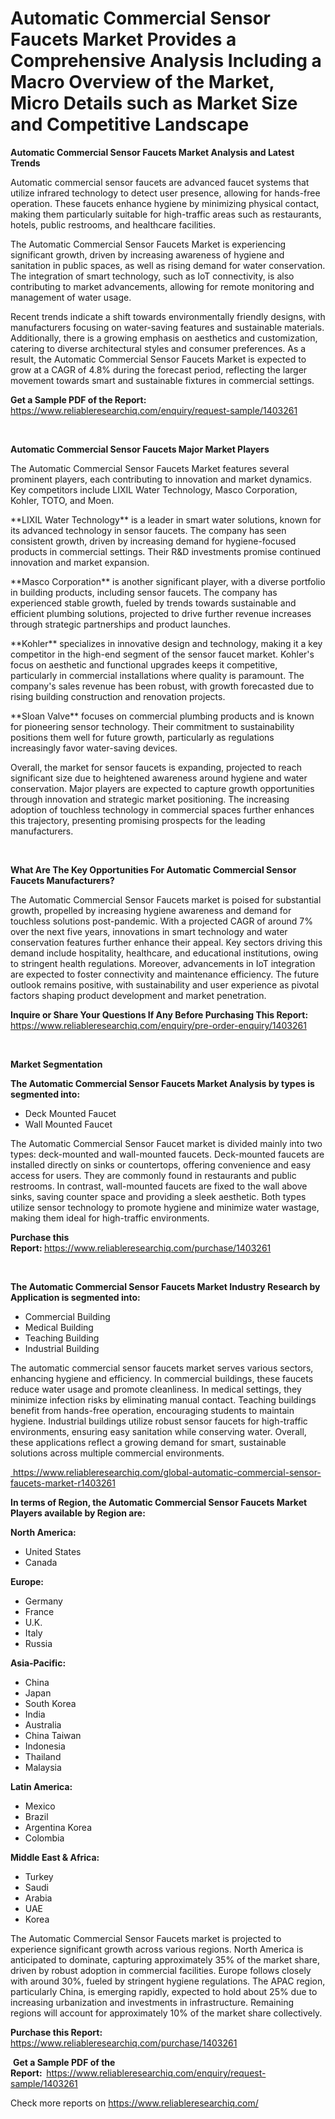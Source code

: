 <p><h1>Automatic Commercial Sensor Faucets Market Provides a Comprehensive Analysis Including a Macro Overview of the Market, Micro Details such as Market Size and Competitive Landscape</h1></p><p><strong>Automatic Commercial Sensor Faucets Market Analysis and Latest Trends</strong></p>
<p><p>Automatic commercial sensor faucets are advanced faucet systems that utilize infrared technology to detect user presence, allowing for hands-free operation. These faucets enhance hygiene by minimizing physical contact, making them particularly suitable for high-traffic areas such as restaurants, hotels, public restrooms, and healthcare facilities. </p><p>The Automatic Commercial Sensor Faucets Market is experiencing significant growth, driven by increasing awareness of hygiene and sanitation in public spaces, as well as rising demand for water conservation. The integration of smart technology, such as IoT connectivity, is also contributing to market advancements, allowing for remote monitoring and management of water usage.</p><p>Recent trends indicate a shift towards environmentally friendly designs, with manufacturers focusing on water-saving features and sustainable materials. Additionally, there is a growing emphasis on aesthetics and customization, catering to diverse architectural styles and consumer preferences. As a result, the Automatic Commercial Sensor Faucets Market is expected to grow at a CAGR of 4.8% during the forecast period, reflecting the larger movement towards smart and sustainable fixtures in commercial settings.</p></p>
<p><strong>Get a Sample PDF of the Report:&nbsp;</strong> <a href="https://www.reliableresearchiq.com/enquiry/request-sample/1403261?utm_campaign=3136&utm_medium=2&utm_source=Github&utm_content=ia&utm_term=28032025&utm_id=automatic-commercial-sensor-faucets">https://www.reliableresearchiq.com/enquiry/request-sample/1403261</a></p>
<p>&nbsp;</p>
<p><strong>Automatic Commercial Sensor Faucets Major Market Players</strong></p>
<p><p>The Automatic Commercial Sensor Faucets Market features several prominent players, each contributing to innovation and market dynamics. Key competitors include LIXIL Water Technology, Masco Corporation, Kohler, TOTO, and Moen. </p><p>**LIXIL Water Technology** is a leader in smart water solutions, known for its advanced technology in sensor faucets. The company has seen consistent growth, driven by increasing demand for hygiene-focused products in commercial settings. Their R&D investments promise continued innovation and market expansion.</p><p>**Masco Corporation** is another significant player, with a diverse portfolio in building products, including sensor faucets. The company has experienced stable growth, fueled by trends towards sustainable and efficient plumbing solutions, projected to drive further revenue increases through strategic partnerships and product launches.</p><p>**Kohler** specializes in innovative design and technology, making it a key competitor in the high-end segment of the sensor faucet market. Kohler's focus on aesthetic and functional upgrades keeps it competitive, particularly in commercial installations where quality is paramount. The company's sales revenue has been robust, with growth forecasted due to rising building construction and renovation projects.</p><p>**Sloan Valve** focuses on commercial plumbing products and is known for pioneering sensor technology. Their commitment to sustainability positions them well for future growth, particularly as regulations increasingly favor water-saving devices. </p><p>Overall, the market for sensor faucets is expanding, projected to reach significant size due to heightened awareness around hygiene and water conservation. Major players are expected to capture growth opportunities through innovation and strategic market positioning. The increasing adoption of touchless technology in commercial spaces further enhances this trajectory, presenting promising prospects for the leading manufacturers.</p></p>
<p>&nbsp;</p>
<p><strong>What Are The Key Opportunities For Automatic Commercial Sensor Faucets Manufacturers?</strong></p>
<p><p>The Automatic Commercial Sensor Faucets market is poised for substantial growth, propelled by increasing hygiene awareness and demand for touchless solutions post-pandemic. With a projected CAGR of around 7% over the next five years, innovations in smart technology and water conservation features further enhance their appeal. Key sectors driving this demand include hospitality, healthcare, and educational institutions, owing to stringent health regulations. Moreover, advancements in IoT integration are expected to foster connectivity and maintenance efficiency. The future outlook remains positive, with sustainability and user experience as pivotal factors shaping product development and market penetration.</p></p>
<p><strong>Inquire or Share Your Questions If Any Before Purchasing This Report:</strong> <a href="https://www.reliableresearchiq.com/enquiry/pre-order-enquiry/1403261?utm_campaign=3136&utm_medium=2&utm_source=Github&utm_content=ia&utm_term=28032025&utm_id=automatic-commercial-sensor-faucets">https://www.reliableresearchiq.com/enquiry/pre-order-enquiry/1403261</a></p>
<p>&nbsp;</p>
<p><strong>Market Segmentation</strong></p>
<p><strong>The Automatic Commercial Sensor Faucets Market Analysis by types is segmented into:</strong></p>
<p><ul><li>Deck Mounted Faucet</li><li>Wall Mounted Faucet</li></ul></p>
<p><p>The Automatic Commercial Sensor Faucet market is divided mainly into two types: deck-mounted and wall-mounted faucets. Deck-mounted faucets are installed directly on sinks or countertops, offering convenience and easy access for users. They are commonly found in restaurants and public restrooms. In contrast, wall-mounted faucets are fixed to the wall above sinks, saving counter space and providing a sleek aesthetic. Both types utilize sensor technology to promote hygiene and minimize water wastage, making them ideal for high-traffic environments.</p></p>
<p><strong>Purchase this Report:&nbsp;</strong><a href="https://www.reliableresearchiq.com/purchase/1403261?utm_campaign=3136&utm_medium=2&utm_source=Github&utm_content=ia&utm_term=28032025&utm_id=automatic-commercial-sensor-faucets">https://www.reliableresearchiq.com/purchase/1403261</a></p>
<p>&nbsp;</p>
<p><strong>The Automatic Commercial Sensor Faucets Market Industry Research by Application is segmented into:</strong></p>
<p><ul><li>Commercial Building</li><li>Medical Building</li><li>Teaching Building</li><li>Industrial Building</li></ul></p>
<p><p>The automatic commercial sensor faucets market serves various sectors, enhancing hygiene and efficiency. In commercial buildings, these faucets reduce water usage and promote cleanliness. In medical settings, they minimize infection risks by eliminating manual contact. Teaching buildings benefit from hands-free operation, encouraging students to maintain hygiene. Industrial buildings utilize robust sensor faucets for high-traffic environments, ensuring easy sanitation while conserving water. Overall, these applications reflect a growing demand for smart, sustainable solutions across multiple commercial environments.</p></p>
<p><a href="https://www.reliableresearchiq.com/global-automatic-commercial-sensor-faucets-market-r1403261?utm_campaign=3136&utm_medium=2&utm_source=Github&utm_content=ia&utm_term=28032025&utm_id=automatic-commercial-sensor-faucets">&nbsp;https://www.reliableresearchiq.com/global-automatic-commercial-sensor-faucets-market-r1403261</a></p>
<p><strong>In terms of Region, the Automatic Commercial Sensor Faucets Market Players available by Region are:</strong></p>
<p>
    <p> <strong> North America: </strong>
        <ul>
            <li>United States</li>
            <li>Canada</li>
        </ul>
        </p> 
    <p> <strong> Europe: </strong>
        <ul>
            <li>Germany</li>
            <li>France</li>
            <li>U.K.</li>
            <li>Italy</li>
            <li>Russia</li>
        </ul>
        </p> 
    <p> <strong> Asia-Pacific: </strong>
        <ul>
            <li>China</li>
            <li>Japan</li>
            <li>South Korea</li>
            <li>India</li>
            <li>Australia</li>
            <li>China Taiwan</li>
            <li>Indonesia</li>
            <li>Thailand</li>
            <li>Malaysia</li>
        </ul>
        </p> 
    <p> <strong> Latin America: </strong>
        <ul>
            <li>Mexico</li>
            <li>Brazil</li>
            <li>Argentina Korea</li>
            <li>Colombia</li>
        </ul>
        </p> 
    <p> <strong> Middle East & Africa: </strong>
        <ul>
            <li>Turkey</li>
            <li>Saudi</li>
            <li>Arabia</li>
            <li>UAE</li>
            <li>Korea</li>
        </ul>
    </p>
    </p>
<p><p>The Automatic Commercial Sensor Faucets market is projected to experience significant growth across various regions. North America is anticipated to dominate, capturing approximately 35% of the market share, driven by robust adoption in commercial facilities. Europe follows closely with around 30%, fueled by stringent hygiene regulations. The APAC region, particularly China, is emerging rapidly, expected to hold about 25% due to increasing urbanization and investments in infrastructure. Remaining regions will account for approximately 10% of the market share collectively.</p></p>
<p><strong>Purchase this Report: </strong><a href="https://www.reliableresearchiq.com/purchase/1403261?utm_campaign=3136&utm_medium=2&utm_source=Github&utm_content=ia&utm_term=28032025&utm_id=automatic-commercial-sensor-faucets">https://www.reliableresearchiq.com/purchase/1403261</a></p>
<p>&nbsp;<strong>Get a Sample PDF of the Report:&nbsp;&nbsp;</strong><a href="https://www.reliableresearchiq.com/enquiry/request-sample/1403261?utm_campaign=3136&utm_medium=2&utm_source=Github&utm_content=ia&utm_term=28032025&utm_id=automatic-commercial-sensor-faucets">https://www.reliableresearchiq.com/enquiry/request-sample/1403261</a></p>
<p><strong></strong></p>
<p>Check more reports on <a href="https://www.reliableresearchiq.com/?utm_campaign=3136&utm_medium=2&utm_source=Github&utm_content=ia&utm_term=28032025&utm_id=automatic-commercial-sensor-faucets">https://www.reliableresearchiq.com/</a></p>